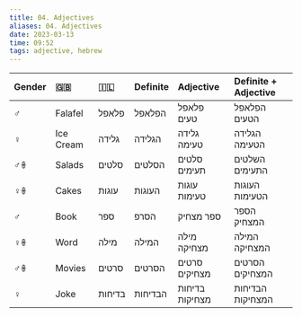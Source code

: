 ```yaml
---
title: 04. Adjectives
aliases: 04. Adjectives
date: 2023-03-13
time: 09:52
tags: adjective, hebrew
---
```




|  Gender   |  🇬🇧         |  🇮🇱       |  Definite  |  Adjective     |  Definite + Adjective  |
|:----------|:--------------|:------------|:-----------|:---------------|:-----------------------|
|  ♂︎       |  Falafel      | פלאפל       | הפלאפל     | פלאפל טעים     | הפלאפל הטעים           |
|  ♀︎       |  Ice Cream    | גלידה       | הגלידה     | גלידה טעימה    | הגלידה הטעימה          |
|  ♂︎𖧚     |  Salads       | סלטים       | הסלטים     | סלטים תעימים   | השלטים התעימים         |
|  ♀︎𖧚     |  Cakes        | עוגות       | העוגות     | עוגות טעימות   | העוגות הטעימות         |
|  ♂︎       |  Book         | ספר         | הסרפ       | ספר מצחיק      | הספר המצחיק            |
|  ♀︎𖧚     |  Word         | מילה        | המילה      | מילה מצחיקה    | המילה המצחיקה          |
|  ♂︎𖧚     |  Movies       | סרטים       | הסרטים     | סרטים מצחיקים  | הסרטים המצחיקים        |
|  ♀︎       |  Joke         | בדיחות      | הבדיחות    | בדיחות מצחיקות | הבדיחות המצחיקות       |  

